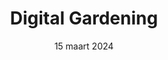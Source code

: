 ---
id: '4'
layout: '../../layouts/BlogPostLayout.astro'
title: 'Digital Gardening'
description: 'Vandaag hebben wij een talk gehad over Digital Gardening, IndieWeb en het web van vroeger.'
date: '15 maart 2024'
speaker: 'Justus Sturkenboom'
image:
  url: '/assets/images/digital-gardening.png'
  alt: 'Illustration of a green garden'

intro: 'Vandaag hebben we een talk gehad van onze enige echte Justus. Het ging over digital gardening, het IndieWeb en het web van vroeger.'
quotes:
  quote_one: ''
  quote_two: ''
content:
  paragraph_one: ''
  paragraph_two: ''
  paragraph_three: ''

---